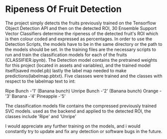 # Ripeness Of Fruit Detection
The project simply detects the fruits previously trained on the Tensorflow Object Detection API and then on the detected ROI, 30 Ensemble Support Vector Classifiers determine the ripeness of the detected fruit's ROI which is then colour coded and expressed as percentages.
In order to use the Detection Scripts, the models have to be in the same directory or the path to the models should be set.
In the training files are the necessary scripts to run and train the classification models for each of the fruits (CLASSIFIER.ipynb).
The Detection model contains the pretrained weights for this project (located in assets and variables), and the trained model itself(saved model.pb) lastly the label map needed to make predictions(labelmap.pbtxt). Five classses were trained and the classes with respect to the labelmap text to int:

Ripe Bunch -'1' (Banana bunch)
Unripe Bunch -'2' (Banana bunch)
Orange - '3'
Banana -'4'
Pineapple -'5'

The classification models file contains the compressed previously trained SVC models. used as the backend and applied to the detected ROI, the classes include 'Ripe' and 'Unripe'


I would appreciate any further training on the models, and i would constantly try to update and fix any detection or software bugs in the future.

